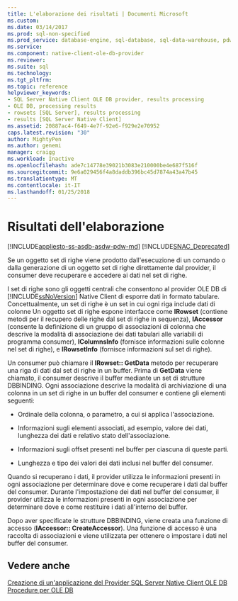 ```yaml
---
title: L'elaborazione dei risultati | Documenti Microsoft
ms.custom: 
ms.date: 03/14/2017
ms.prod: sql-non-specified
ms.prod_service: database-engine, sql-database, sql-data-warehouse, pdw
ms.service: 
ms.component: native-client-ole-db-provider
ms.reviewer: 
ms.suite: sql
ms.technology: 
ms.tgt_pltfrm: 
ms.topic: reference
helpviewer_keywords:
- SQL Server Native Client OLE DB provider, results processing
- OLE DB, processing results
- rowsets [SQL Server], results processing
- results [SQL Server Native Client]
ms.assetid: 20887ac4-f649-4e7f-92e6-f929e2e70952
caps.latest.revision: "30"
author: MightyPen
ms.author: genemi
manager: craigg
ms.workload: Inactive
ms.openlocfilehash: ade7c14778e39021b3083e210000be4e687f516f
ms.sourcegitcommit: 9e6a029456f4a8daddb396bc45d7874a43a47b45
ms.translationtype: MT
ms.contentlocale: it-IT
ms.lasthandoff: 01/25/2018
---
```

# <a name="processing-results"></a>Risultati dell'elaborazione
[!INCLUDE[appliesto-ss-asdb-asdw-pdw-md](../../includes/appliesto-ss-asdb-asdw-pdw-md.md)]
[!INCLUDE[SNAC_Deprecated](../../includes/snac-deprecated.md)]

  Se un oggetto set di righe viene prodotto dall'esecuzione di un comando o dalla generazione di un oggetto set di righe direttamente dal provider, il consumer deve recuperare e accedere ai dati nel set di righe.  
  
 I set di righe sono gli oggetti centrali che consentono al provider OLE DB di [!INCLUDE[ssNoVersion](../../includes/ssnoversion-md.md)] Native Client di esporre dati in formato tabulare. Concettualmente, un set di righe è un set in cui ogni riga include dati di colonne Un oggetto set di righe espone interfacce come **IRowset** (contiene metodi per il recupero delle righe dal set di righe in sequenza), **IAccessor** (consente la definizione di un gruppo di associazioni di colonna che descrive la modalità di associazione dei dati tabulari alle variabili di programma consumer), **IColumnsInfo** (fornisce informazioni sulle colonne nel set di righe), e **IRowsetInfo** (fornisce informazioni sul set di righe).  
  
 Un consumer può chiamare il **IRowset:: GetData** metodo per recuperare una riga di dati dal set di righe in un buffer. Prima di **GetData** viene chiamato, il consumer descrive il buffer mediante un set di strutture DBBINDING. Ogni associazione descrive la modalità di archiviazione di una colonna in un set di righe in un buffer del consumer e contiene gli elementi seguenti:  
  
-   Ordinale della colonna, o parametro, a cui si applica l'associazione.  
  
-   Informazioni sugli elementi associati, ad esempio, valore dei dati, lunghezza dei dati e relativo stato dell'associazione.  
  
-   Informazioni sugli offset presenti nel buffer per ciascuna di queste parti.  
  
-   Lunghezza e tipo dei valori dei dati inclusi nel buffer del consumer.  
  
 Quando si recuperano i dati, il provider utilizza le informazioni presenti in ogni associazione per determinare dove e come recuperare i dati dal buffer del consumer. Durante l'impostazione dei dati nel buffer del consumer, il provider utilizza le informazioni presenti in ogni associazione per determinare dove e come restituire i dati all'interno del buffer.  
  
 Dopo aver specificate le strutture DBBINDING, viene creata una funzione di accesso (**IAccessor:: CreateAccessor**). Una funzione di accesso è una raccolta di associazioni e viene utilizzata per ottenere o impostare i dati nel buffer del consumer.  
  
## <a name="see-also"></a>Vedere anche  
 [Creazione di un'applicazione del Provider SQL Server Native Client OLE DB](../../relational-databases/native-client-ole-db-provider/creating-a-sql-server-native-client-ole-db-provider-application.md)   
 [Procedure per OLE DB](../../relational-databases/native-client-ole-db-how-to/ole-db-how-to-topics.md)  
  
  
